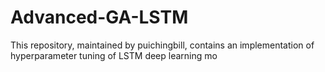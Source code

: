 # Advanced-GA-LSTM
This repository, maintained by puichingbill, contains an implementation of hyperparameter tuning of LSTM deep learning mo